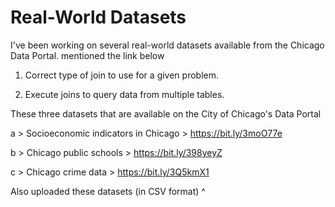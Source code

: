 # Real-World Datasets
I've been working on several real-world datasets available from the Chicago Data Portal.
mentioned the link below

1. Correct type of join to use for a given problem.

2. Execute joins to query data from multiple tables.

These three datasets that are available on the City of Chicago's Data Portal

a > Socioeconomic indicators in Chicago > https://bit.ly/3moO77e

b > Chicago public schools > https://bit.ly/398yeyZ

c > Chicago crime data > https://bit.ly/3Q5kmX1

Also uploaded these datasets (in CSV format) ^

